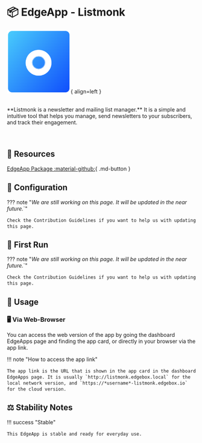 # 📦 EdgeApp - Listmonk

![Listmonk Logo](../../assets/images/edgeapps/listmonk.png){ align=left }

<br>
**Listmonk is a newsletter and mailing list manager.** It is a simple and intuitive tool that helps you manage, send newsletters to your subscribers, and track their engagement.
<br><br><br>

## 🔗 Resources

[EdgeApp Package :material-github:](https://github.com/edgebox-iot/apps/tree/main/listmonk){ .md-button }

## 📝 Configuration

??? note "*We are still working on this page. It will be updated in the near future.*`"

    Check the Contribution Guidelines if you want to help us with updating this page.

## 🏃 First Run

??? note "*We are still working on this page. It will be updated in the near future.*`"

    Check the Contribution Guidelines if you want to help us with updating this page.

## 📖 Usage

### 🖥️ Via Web-Browser

You can access the web version of the app by going the dashboard EdgeApps page and finding the app card, or directly in your browser via the app link.

!!! note "How to access the app link"

    The app link is the URL that is shown in the app card in the dashboard EdgeApps page. It is usually `http://listmonk.edgebox.local` for the local network version, and `https://*username*-listmonk.edgebox.io` for the cloud version.

## ⚖️ Stability Notes

!!! success "Stable"

    This EdgeApp is stable and ready for everyday use.
